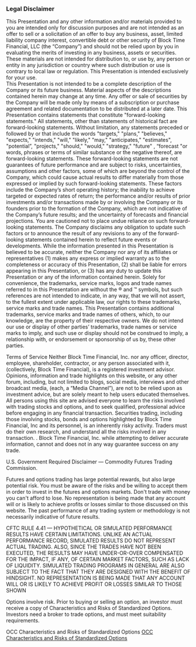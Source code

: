 ### Legal Disclaimer
This Presentation and any other information and/or materials provided to you are intended only for discussion purposes and are not intended as an offer to sell or a solicitation of an offer to buy any business, asset, limited liability company interest, convertible debt or other security of Block Time Financial, LLC (the “Company”) and should not be relied upon by you in evaluating the merits of investing in any business, assets or securities.  These materials are not intended for distribution to, or use by, any person or entity in any jurisdiction or country where such distribution or use is contrary to local law or regulation. This Presentation is intended exclusively for your use.  
This Presentation is not intended to be a complete description of the Company or its future business. Material aspects of the descriptions contained herein may change at any time.  Any offer or sale of securities by the Company will be made only by means of a subscription or purchase agreement and related documentation to be distributed at a later date.
This Presentation contains statements that constitute "forward-looking statements."  All statements, other than statements of historical fact are forward-looking statements.  Without limitation, any statements preceded or followed by or that include the words "targets," "plans," "believes," "expects," "intends," "will," "likely," "may," "anticipates," "estimates", "potential”,  "projects," "should," "would," "strategy," "future" , “forecast "or words, phrases or terms of similar substance or the negative thereof, are forward-looking statements.  These forward-looking statements are not guarantees of future performance and are subject to risks, uncertainties, assumptions and other factors, some of which are beyond the control of the Company, which could cause actual results to differ materially from those expressed or implied by such forward-looking statements.  These factors include the Company’s short operating history; the inability to achieve targeted or expected rates of return; the performance and/or results of prior investments and/or transactions made by or involving the Company or its founders prior to the formation of the Company, which are not indicative of the Company’s future results; and the uncertainty of forecasts and financial projections. You are cautioned not to place undue reliance on such forward-looking statements.  The Company disclaims any obligation to update such factors or to announce the result of any revisions to any of the forward-looking statements contained herein to reflect future events or developments.
While the information presented in this Presentation is believed to be accurate, neither the Company nor any of its affiliates or representatives (1) makes any express or implied warranty as to the completeness or accuracy of this Presentation, (2) shall be liable for errors appearing in this Presentation, or (3) has any duty to update this Presentation or any of the information contained herein.
Solely for convenience, the trademarks, service marks, logos and trade names referred to in this Presentation are without the ® and ™ symbols, but such references are not intended to indicate, in any way, that we will not assert, to the fullest extent under applicable law, our rights to these trademarks, service marks and trade names. This Presentation contains additional trademarks, service marks and trade names of others, which, to our knowledge, are the property of their respective owners. We do not intend our use or display of other parties’ trademarks, trade names or service marks to imply, and such use or display should not be construed to imply, a relationship with, or endorsement or sponsorship of us by, these other parties.

Terms of Service
Neither Block Time Financial, Inc. nor any officer, director, employee, shareholder, contractor, or any person associated with it, (collectively, Block Time Financial), is a registered investment advisor. Opinions, information and trade highlights on this website, or any other forum, including, but not limited to blogs, social media, interviews and other broadcast media, (each, a “Media Channel”), are not to be relied upon as investment advice, but are solely meant to help users educated themselves.  All persons using this site are advised everyone to learn the risks involved with trading stocks and options, and to seek qualified, professional advice before engaging in any financial transaction.  Securities trading, including those involving stocks, bonds and options highlighted by Block Time Financial, Inc and its personnel, is an inherently risky activity. Traders must do their own research, and understand all the risks involved in any transaction.  . Block Time Financial, Inc. while attempting to deliver accurate information, cannot and does not in any way guarantee success on any trade.

U.S. Government Required Disclaimer — Commodity Futures Trading Commission.

Futures and options trading has large potential rewards, but also large potential risk. You must be aware of the risks and be willing to accept them in order to invest in the futures and options markets. Don't trade with money you can't afford to lose. No representation is being made that any account will or is likely to achieve profits or losses similar to those discussed on this website. The past performance of any trading system or methodology is not necessarily indicative of future results.

CFTC RULE 4.41 — HYPOTHETICAL OR SIMULATED PERFORMANCE RESULTS HAVE CERTAIN LIMITATIONS. UNLIKE AN ACTUAL PERFORMANCE RECORD, SIMULATED RESULTS DO NOT REPRESENT ACTUAL TRADING. ALSO, SINCE THE TRADES HAVE NOT BEEN EXECUTED, THE RESULTS MAY HAVE UNDER-OR-OVER COMPENSATED FOR THE IMPACT, IF ANY, OF CERTAIN MARKET FACTORS, SUCH AS LACK OF LIQUIDITY. SIMULATED TRADING PROGRAMS IN GENERAL ARE ALSO SUBJECT TO THE FACT THAT THEY ARE DESIGNED WITH THE BENEFIT OF HINDSIGHT. NO REPRESENTATION IS BEING MADE THAT ANY ACCOUNT WILL OR IS LIKELY TO ACHIEVE PROFIT OR LOSSES SIMILAR TO THOSE SHOWN

Options involve risk. Prior to buying or selling an option, an investor must receive a copy of Characteristics and Risks of Standardized Options. Investors need a broker to trade options, and must meet suitability requirements.

OCC Characteristics and Risks of Standardized Options
[OCC Characteristics and Risks of Standardized Options](https://www.theocc.com/company-information/documents-and-archives/options-disclosure-document)